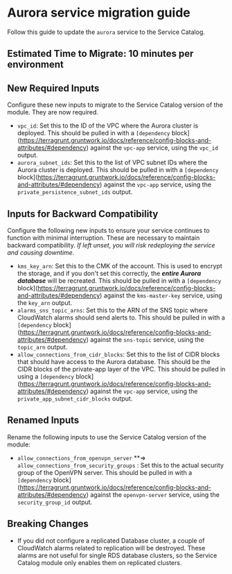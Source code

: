 # Aurora service migration guide

Follow this guide to update the `aurora` service to the Service Catalog.

## Estimated Time to Migrate: 10 minutes per environment

## New Required Inputs

Configure these new inputs to migrate to the Service Catalog version of the module. They are now required.

- `vpc_id`: Set this to the ID of the VPC where the Aurora cluster is deployed. This should be pulled in with a `[dependency` block](https://terragrunt.gruntwork.io/docs/reference/config-blocks-and-attributes/#dependency) against the `vpc-app` service, using the `vpc_id` output.
- `aurora_subnet_ids`: Set this to the list of VPC subnet IDs where the Aurora cluster is deployed. This should be pulled in with a `[dependency` block](https://terragrunt.gruntwork.io/docs/reference/config-blocks-and-attributes/#dependency) against the `vpc-app` service, using the `private_persistence_subnet_ids` output.

## Inputs for Backward Compatibility

Configure the following new inputs to ensure your service continues to function with minimal interruption. These are necessary to maintain backward compatibility. *If left unset, you will risk redeploying the service and causing downtime.*

- `kms_key_arn`: Set this to the CMK of the account. This is used to encrypt the storage, and if you don't set this correctly, the ***entire Aurora database*** will be recreated. This should be pulled in with a `[dependency` block](https://terragrunt.gruntwork.io/docs/reference/config-blocks-and-attributes/#dependency) against the `kms-master-key` service, using the `key_arn` output.
- `alarms_sns_topic_arns`: Set this to the ARN of the SNS topic where CloudWatch alarms should send alerts to. This should be pulled in with a `[dependency` block](https://terragrunt.gruntwork.io/docs/reference/config-blocks-and-attributes/#dependency) against the `sns-topic` service, using the `topic_arn` output.
- `allow_connections_from_cidr_blocks`: Set this to the list of CIDR blocks that should have access to the Aurora database. This should be the CIDR blocks of the private-app layer of the VPC. This should be pulled in using a `[dependency` block](https://terragrunt.gruntwork.io/docs/reference/config-blocks-and-attributes/#dependency) against the `vpc-app` service, using the `private_app_subnet_cidr_blocks` output.

## Renamed Inputs

Rename the following inputs to use the Service Catalog version of the module:

- `allow_connections_from_openvpn_server` **⇒ `allow_connections_from_security_groups` : Set this to the actual security group of the OpenVPN server. This should be pulled in with a `[dependency` block](https://terragrunt.gruntwork.io/docs/reference/config-blocks-and-attributes/#dependency) against the `openvpn-server` service, using the `security_group_id` output.

## Breaking Changes

- If you did not configure a replicated Database cluster, a couple of CloudWatch alarms related to replication will be destroyed. These alarms are not useful for single RDS database clusters, so the Service Catalog module only enables them on replicated clusters.
